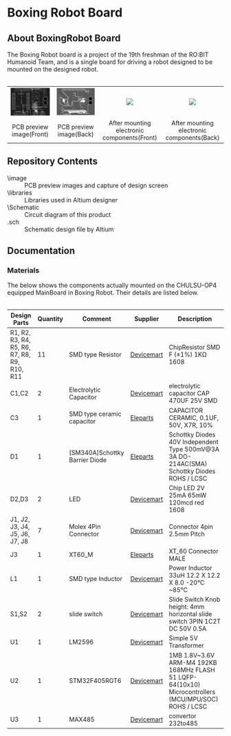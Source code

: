 <html lang="en">
  <head>
    <meta charset="uft-8">
    <meta name="author" content="Jeongin Jang">
  </head>
  <body>
    <h1>Boxing Robot Board</h1>
    <h2>About BoxingRobot Board</h2>
    <p>
       The Boxing Robot board is a project of the 19th freshman of the RO:BIT Humanoid Team, and is a single board for driving a robot designed to be mounted on the designed robot.
      <br>
      <br>
      <!--
      -->
      <table>
        <tr>
          <td>
            <a href="iamge/BoxingRobot_Front.png">
              <div align="center">
                <img src="iamge/BoxingRobot_Front.png" width="320px">
              </div>
            </a>
          </td>
          <td>
            <a href="iamge/BoxingRobot_Back.png">
              <div align="center">
                <img src="iamge/BoxingRobot_Back.png" width="320px">
              </div>
            </a>
          </td>
          <td>
            <a href="image/SRCIRC24_MainBoard.png">
              <div align="center">
                <img src="image/SRCIRC24_MainBoard.png" width="320px">
            </div>
          </td>
          <td>
            <a href="image/SRCIRC24_MainBoard.png">
              <div align="center">
                <img src="image/SRCIRC24_MainBoard.png" width="320px">
            </div>
          </td>
        </tr>
        <tr>
          <td>
            <div align="center">
              PCB preview image(Front)
            </div>
          </td>
          <td>
            <div align="center">
              PCB preview image(Back)
            </div>
          </td>
          <td>
            <div align="center">
              After mounting electronic components(Front)
            </div>
          </td>
          <td>
            <div align="center">
              After mounting electronic components(Back)
            </div>
          </td>     
        </tr>
      </table>
    </p>
    <h2>Repository Contents</h2>
    <p>
    <dl>
      <dt>\image</dt>
      <dd>PCB preview images and capture of design screen</dd>
      <dt>\libraries</dt>
      <dd>Libraries used in Altium designer</dd>
      <dt>\Schematic</dt>
      <dd>Circuit diagram of this product</dd>
      <dt>.sch</dt>
      <dd>Schematic design file by Altium</dd>
    </dl>
    </p>
    <h2>Documentation</h2>
      <p>
        <h3>Materials</h3>
        The below shows the components actually mounted on the CHULSU-OP4 equipped MainBoard in Boxing Robot. Their details are listed below.
      <br>
      <br>
          <table>
            <thead>
              <tr>
                <th> Design Parts </th>
                <th> Quantity </th>
                <th> Comment </th>
                <th> Supplier </th>
                <th> Description </th>
              </tr>
            </thead>
            <tbody>
              <tr>
                <td>R1, R2, R3, R4, R5, R6, R7, R8, R9, R10, R11</td>
                <td>11</td>
                <td>SMD type Resistor</td>
                <td><a href="https://www.devicemart.co.kr/goods/view?no=6061">Devicemart</a></td>
                <td>ChipResistor SMD F (±1%) 1KΩ 1608</td>
              </tr>
              <tr>
                <td>C1,C2</td>
                <td>2</td>
                <td>Electrolytic Capacitor</td>
                <td><a href="https://www.eleparts.co.kr/goods/view?no=14714341">Devicemart</a></td>
                <td>electrolytic capacitor CAP 470UF 25V SMD</td>
              </tr>
              <tr>
                <td>C3</td>
                <td>1</td>
                <td>SMD type ceramic capacitor</td>
                <td><a href="https://www.devicemart.co.kr/goods/view?no=12031936">Eleparts</a></td>
                <td> CAPACITOR CERAMIC, 0.1UF, 50V, X7R, 10%</td>
              </tr>
              <tr>
                <td>D1</td>
                <td>1</td>
                <td>[SM340A]Schottky Barrier Diode</td>
                <td><a href="https://www.eleparts.co.kr/goods/view?no=9536722">Eleparts</a></td>
                <td>Schottky Diodes 40V Independent Type 500mV@3A 3A DO-214AC(SMA) Schottky Diodes ROHS / LCSC</td>
              </tr>
              <tr>
                <td>D2,D3</td>
                <td>2</td>
                <td>LED</td>
                <td><a href="https://www.devicemart.co.kr/goods/view?no=14047555">Devicemart</a></td>
                <td>Chip LED 2V 25mA 65mW 120mcd red 1608</td>
              </tr>
              <tr>
                <td>J1, J2, J3, J4, J5, J6, J7, J8</td>
                <td>7</td>
                <td>Molex 4Pin Connector</td>
                <td><a href="https://www.devicemart.co.kr/goods/view?no=419">Devicemart</a></td>
                <td>Connector 4pin 2.5mm Pitch</td>
              </tr>
              <tr>
                <td>J3</td>
                <td>1</td>
                <td>XT60_M</td>
                <td><a href="https://www.eleparts.co.kr/goods/view?no=13428798">Eleparts</a></td>
                <td>XT_60 Connector MALE</td>
              </tr>
              <tr>
                <td>L1</td>
                <td>1</td>
                <td>SMD type Inductor</td>
                <td><a href="https://www.devicemart.co.kr/goods/view?no=6615">Devicemart</a></td>
                <td>Power Inductor 33uH 12.2 X 12.2 X 8.0 -20℃ ~85℃</td>
              </tr>
              <tr>
                <td>S1,S2</td>
                <td>2</td>
                <td>slide switch</td>
                <td><a href="https://www.devicemart.co.kr/goods/view?no=38883">Devicemart</a></td>
                <td>Slide Switch Knob height: 4mm horizontal slide switch 3PIN 1C2T DC 50V 0.5A</td>
              </tr>
              <tr>
                <td>U1</td>
                <td>1</td>
                <td>LM2596</td>
                <td><a href="https://www.devicemart.co.kr/goods/view?no=10037">Devicemart</a></td>
                <td>Simple 5V Transformer</td>
              </tr>
              <tr>
                <td>U2</td>
                <td>1</td>
                <td>STM32F405RGT6</td>
                <td><a href="https://www.devicemart.co.kr/goods/view?no=15227518">Devicemart</a></td>
                <td>1MB 1.8V~3.6V ARM-M4 192KB 168MHz FLASH 51 LQFP-64(10x10) Microcontrollers (MCU/MPU/SOC) ROHS / LCSC</td>
              </tr>
              <tr>
                <td>U3</td>
                <td>1</td>
                <td>MAX485</td>
                <td><a href="https://www.devicemart.co.kr/goods/view?no=1058447">Devicemart</a></a></td>
                <td>convertor 232to485</td>
              </tr>
            </tbody>
